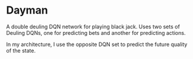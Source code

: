 # Dayman
A double deuling DQN network for playing black jack. Uses two sets of Deuling DQNs, one for predicting bets and another for predicting actions.

In my architecture, I use the opposite DQN set to predict the future quality of the state. 

